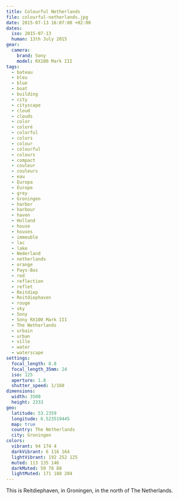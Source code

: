 ```yaml
---
title: Colourful Netherlands
file: colourful-netherlands.jpg
date: 2015-07-13 16:07:00 +02:00
dates:
  iso: 2015-07-13
  human: 13th July 2015
gear:
  camera:
    brand: Sony
    model: RX100 Mark III
tags:
  - bateau
  - bleu
  - blue
  - boat
  - building
  - city
  - cityscape
  - cloud
  - clouds
  - color
  - coloré
  - colorful
  - colors
  - colour
  - colourful
  - colours
  - compact
  - couleur
  - couleurs
  - eau
  - Europa
  - Europe
  - grey
  - Groningen
  - harbor
  - harbour
  - haven
  - Holland
  - house
  - houses
  - immeuble
  - lac
  - lake
  - Nederland
  - netherlands
  - orange
  - Pays-Bas
  - red
  - reflection
  - reflet
  - Reitdiep
  - Reitdiephaven
  - rouge
  - sky
  - Sony
  - Sony RX100 Mark III
  - The Netherlands
  - urbain
  - urban
  - ville
  - water
  - waterscape
settings:
  focal_length: 8.8
  focal_length_35mm: 24
  iso: 125
  aperture: 1.8
  shutter_speed: 1/160
dimensions:
  width: 3500
  height: 2333
geo:
  latitude: 53.2359
  longitude: 6.523519445
  map: true
  country: The Netherlands
  city: Groningen
colors:
  vibrant: 94 174 4
  darkVibrant: 6 116 164
  lightVibrant: 192 252 125
  muted: 113 135 146
  darkMuted: 59 78 88
  lightMuted: 171 188 204
---
```


This is Reitdiephaven, in Groningen, in the north of The Netherlands.
